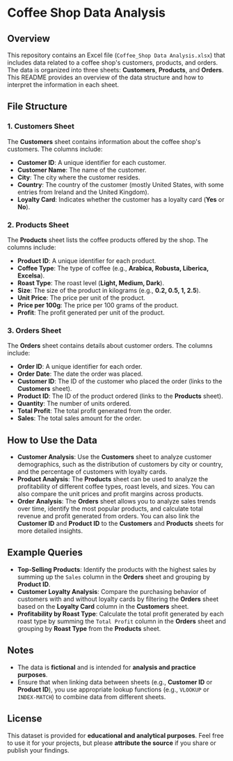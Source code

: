 # Coffee Shop Data Analysis

## Overview
This repository contains an Excel file (`Coffee_Shop Data Analysis.xlsx`) that includes data related to a coffee shop's customers, products, and orders. The data is organized into three sheets: **Customers**, **Products**, and **Orders**. This README provides an overview of the data structure and how to interpret the information in each sheet.

## File Structure

### 1. Customers Sheet
The **Customers** sheet contains information about the coffee shop's customers. The columns include:

- **Customer ID**: A unique identifier for each customer.  
- **Customer Name**: The name of the customer.  
- **City**: The city where the customer resides.  
- **Country**: The country of the customer (mostly United States, with some entries from Ireland and the United Kingdom).  
- **Loyalty Card**: Indicates whether the customer has a loyalty card (**Yes** or **No**).  

### 2. Products Sheet
The **Products** sheet lists the coffee products offered by the shop. The columns include:

- **Product ID**: A unique identifier for each product.  
- **Coffee Type**: The type of coffee (e.g., **Arabica, Robusta, Liberica, Excelsa**).  
- **Roast Type**: The roast level (**Light, Medium, Dark**).  
- **Size**: The size of the product in kilograms (e.g., **0.2, 0.5, 1, 2.5**).  
- **Unit Price**: The price per unit of the product.  
- **Price per 100g**: The price per 100 grams of the product.  
- **Profit**: The profit generated per unit of the product.  

### 3. Orders Sheet
The **Orders** sheet contains details about customer orders. The columns include:

- **Order ID**: A unique identifier for each order.  
- **Order Date**: The date the order was placed.  
- **Customer ID**: The ID of the customer who placed the order (links to the **Customers** sheet).  
- **Product ID**: The ID of the product ordered (links to the **Products** sheet).  
- **Quantity**: The number of units ordered.  
- **Total Profit**: The total profit generated from the order.  
- **Sales**: The total sales amount for the order.  

## How to Use the Data

- **Customer Analysis**: Use the **Customers** sheet to analyze customer demographics, such as the distribution of customers by city or country, and the percentage of customers with loyalty cards.  
- **Product Analysis**: The **Products** sheet can be used to analyze the profitability of different coffee types, roast levels, and sizes. You can also compare the unit prices and profit margins across products.  
- **Order Analysis**: The **Orders** sheet allows you to analyze sales trends over time, identify the most popular products, and calculate total revenue and profit generated from orders. You can also link the **Customer ID** and **Product ID** to the **Customers** and **Products** sheets for more detailed insights.  

## Example Queries

- **Top-Selling Products**: Identify the products with the highest sales by summing up the `Sales` column in the **Orders** sheet and grouping by **Product ID**.  
- **Customer Loyalty Analysis**: Compare the purchasing behavior of customers with and without loyalty cards by filtering the **Orders** sheet based on the **Loyalty Card** column in the **Customers** sheet.  
- **Profitability by Roast Type**: Calculate the total profit generated by each roast type by summing the `Total Profit` column in the **Orders** sheet and grouping by **Roast Type** from the **Products** sheet.  

## Notes

- The data is **fictional** and is intended for **analysis and practice purposes**.  
- Ensure that when linking data between sheets (e.g., **Customer ID** or **Product ID**), you use appropriate lookup functions (e.g., `VLOOKUP` or `INDEX-MATCH`) to combine data from different sheets.  

## License
This dataset is provided for **educational and analytical purposes**. Feel free to use it for your projects, but please **attribute the source** if you share or publish your findings.  
